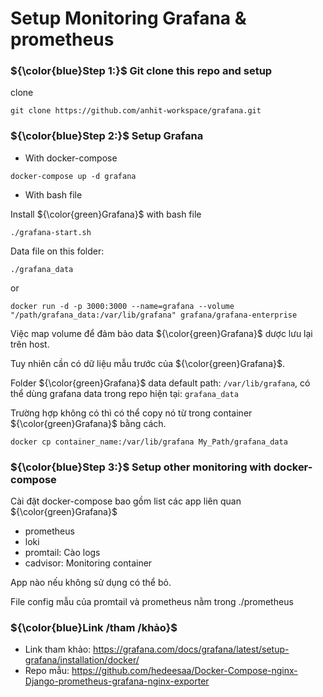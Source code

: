 # Setup Monitoring Grafana & prometheus

### ${\color{blue}Step 1:}$ Git clone this repo and setup 

clone
```
git clone https://github.com/anhit-workspace/grafana.git
```
### ${\color{blue}Step 2:}$ Setup Grafana

- With docker-compose

```
docker-compose up -d grafana
```

- With bash file

Install ${\color{green}Grafana}$ with bash file
```
./grafana-start.sh
```
Data file on this folder:
```
./grafana_data
```
or
```
docker run -d -p 3000:3000 --name=grafana --volume "/path/grafana_data:/var/lib/grafana" grafana/grafana-enterprise
```
Việc map volume để đảm bảo data ${\color{green}Grafana}$ dược lưu lại trên host.

Tuy nhiên cần có dữ liệu mẫu trước của ${\color{green}Grafana}$.

Folder ${\color{green}Grafana}$ data default path: `/var/lib/grafana`, có thể dùng grafana data trong repo hiện tại: `grafana_data`

Trường hợp không có thì có thể copy nó từ trong container ${\color{green}Grafana}$ bằng cách.
```
docker cp container_name:/var/lib/grafana My_Path/grafana_data
```

### ${\color{blue}Step 3:}$ Setup other monitoring with docker-compose
Cài đặt docker-compose bao gồm list các app liên quan ${\color{green}Grafana}$

- prometheus
- loki
- promtail: Cào logs
- cadvisor: Monitoring container

App nào nếu không sử dụng có thể bỏ.

File config mẫu của promtail và prometheus nằm trong ./prometheus


### ${\color{blue}Link /tham /khảo}$ 
- Link tham khảo: https://grafana.com/docs/grafana/latest/setup-grafana/installation/docker/
- Repo mẫu: https://github.com/hedeesaa/Docker-Compose-nginx-Django-prometheus-grafana-nginx-exporter 
